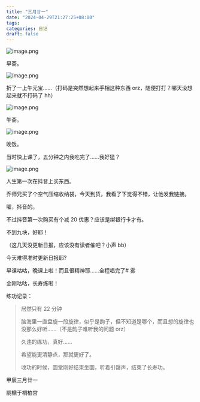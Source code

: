 ```yaml
---
title: "三月廿一"
date: "2024-04-29T21:27:25+08:00"
tags: 
categories: 日记
draft: false
---
```

![image.png](https://cdn.jsdelivr.net/gh/luo029/blogimage@main/24%200429%202123%2041.png)

早斋。

![image.png](https://cdn.jsdelivr.net/gh/luo029/blogimage@main/24%200429%202123%2047.png)

折了一上午元宝……（打码是突然想起来手相这种东西 orz，随便打打？哪天没想起来就不打码了 hh）

![image.png](https://cdn.jsdelivr.net/gh/luo029/blogimage@main/24%200429%202124%2029.png)

午斋。

![image.png](https://cdn.jsdelivr.net/gh/luo029/blogimage@main/24%200429%202124%2040.png)

晚饭。

当时快上课了，五分钟之内我吃完了……我好猛？

![image.png](https://cdn.jsdelivr.net/gh/luo029/blogimage@main/24%200429%202124%2055.png)

人生第一次在抖音上买东西。

乔师兄买了个空气压缩收纳袋，今天到货，我看了下觉得不错，让他发我链接。

嚯，抖音的。

不过抖音第一次购买有个减 20 优惠？应该是绑银行卡才有。

不到九块，好耶！

（这几天没更新日报，应该没有读者催吧？小声 bb）

今天难得准时更新日报耶?

早课咕咕，晚课上啦！而且很精神耶……全程唱完了# 雾

金刚咕咕，长寿练啦！

练功记录：

> 居然只有 22 分钟
> 
> 脑海里一直盘旋一段旋律，似乎是韵子，但不知道是哪个，而且想的旋律也没那么好听……（不是韵子难听我的问题 orz）
> 
> 久违的练功，真好……
> 
> 
> 希望能更清静点，那就更好了。
> 
> 
> 收功的时候，圜堂刚好结束坐圜，听着引罄声，结束了长寿功。

甲辰三月廿一

嗣檙于桐柏宫